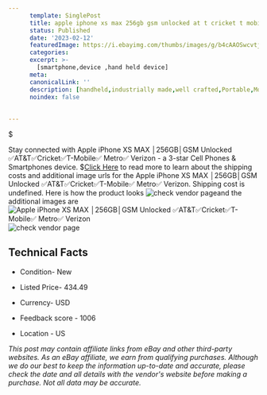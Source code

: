 ```yaml
---
      template: SinglePost
      title: apple iphone xs max 256gb gsm unlocked at t cricket t mobile metro verizon
      status: Published
      date: '2023-02-12'
      featuredImage: https://i.ebayimg.com/thumbs/images/g/b4cAAOSwcvtj5ZzX/s-l225.jpg
      categories: 
      excerpt: >-
        [smartphone,device ,hand held device]
      meta:
      canonicalLink: ''
      description: [handheld,industrially made,well crafted,Portable,Mobile,Compact,Convenient,Lightweight,Maneuverable,Man-portable,Miniature,Carriable,Hand-held,Light,Holdable,Transportable,Mobile device,Pocket-sized,On-the-go,Wireless,Cordless,Compact size,Convenient size, smartphone,device ,hand held device]
      noindex: false
      
        
---
```

$

Stay connected with Apple iPhone XS MAX │256GB│GSM Unlocked ✅AT&T✅Cricket✅T-Mobile✅ Metro✅ Verizon - a 3-star Cell Phones & Smartphones device.
$[Click Here](https://www.ebay.com/itm/155401251321?hash=item242ea2e9f9%3Ag%3Ab4cAAOSwcvtj5ZzX&mkevt=1&mkcid=1&mkrid=711-53200-19255-0&campid=%253CePNCampaignId%253E&customid=%253CreferenceId%253E&toolid=10049) to read more to learn about the shipping costs and additional image urls for the Apple iPhone XS MAX │256GB│GSM Unlocked ✅AT&T✅Cricket✅T-Mobile✅ Metro✅ Verizon. Shipping cost is undefined. Here is how the product looks ![check vendor page](https://i.ebayimg.com/thumbs/images/g/b4cAAOSwcvtj5ZzX/s-l225.jpg)and the additional images are![Apple iPhone XS MAX │256GB│GSM Unlocked ✅AT&T✅Cricket✅T-Mobile✅ Metro✅ Verizon](https://i.ebayimg.com/images/g/b4cAAOSwcvtj5ZzX/s-l1600.jpg)![check vendor page](https://origin-galleryplus.ebayimg.com/ws/web/155401251321_2_0_1/225x225.jpg)



 ## Technical Facts 



     
      

 - Condition- New 


      

 - Listed Price- 434.49 


      

 - Currency- USD 


      

 - Feedback score - 1006 


      

 - Location - US 


      
      

 *_This post may contain affiliate links from eBay and other third-party websites. As an eBay affiliate, we earn from qualifying purchases. Although we do our best to keep the information up-to-date and accurate, please check the date and all details with the vendor's website before making a purchase. Not all data may be accurate._*







